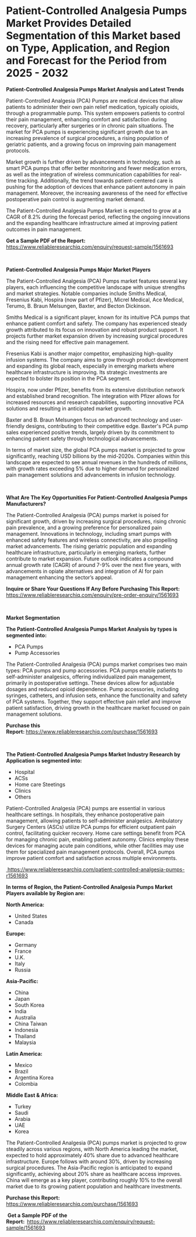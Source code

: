 <p><h1>Patient-Controlled Analgesia Pumps Market Provides Detailed Segmentation of this Market based on Type, Application, and Region and Forecast for the Period from 2025 - 2032</h1></p><p><strong>Patient-Controlled Analgesia Pumps Market Analysis and Latest Trends</strong></p>
<p><p>Patient-Controlled Analgesia (PCA) Pumps are medical devices that allow patients to administer their own pain relief medication, typically opioids, through a programmable pump. This system empowers patients to control their pain management, enhancing comfort and satisfaction during recovery, particularly after surgeries or in chronic pain situations. The market for PCA pumps is experiencing significant growth due to an increasing prevalence of surgical procedures, a rising population of geriatric patients, and a growing focus on improving pain management protocols.</p><p>Market growth is further driven by advancements in technology, such as smart PCA pumps that offer better monitoring and fewer medication errors, as well as the integration of wireless communication capabilities for real-time tracking. Additionally, the trend towards patient-centered care is pushing for the adoption of devices that enhance patient autonomy in pain management. Moreover, the increasing awareness of the need for effective postoperative pain control is augmenting market demand. </p><p>The Patient-Controlled Analgesia Pumps Market is expected to grow at a CAGR of 8.2% during the forecast period, reflecting the ongoing innovations and the expanding healthcare infrastructure aimed at improving patient outcomes in pain management.</p></p>
<p><strong>Get a Sample PDF of the Report:&nbsp;</strong> <a href="https://www.reliableresearchiq.com/enquiry/request-sample/1561693?utm_campaign=3066&utm_medium=2&utm_source=Github&utm_content=ia&utm_term=13042025&utm_id=patient-controlled-analgesia-pumps">https://www.reliableresearchiq.com/enquiry/request-sample/1561693</a></p>
<p>&nbsp;</p>
<p><strong>Patient-Controlled Analgesia Pumps Major Market Players</strong></p>
<p><p>The Patient-Controlled Analgesia (PCA) Pumps market features several key players, each influencing the competitive landscape with unique strengths and market strategies. Notable companies include Smiths Medical, Fresenius Kabi, Hospira (now part of Pfizer), Micrel Medical, Ace Medical, Terumo, B. Braun Melsungen, Baxter, and Becton Dickinson.</p><p>Smiths Medical is a significant player, known for its intuitive PCA pumps that enhance patient comfort and safety. The company has experienced steady growth attributed to its focus on innovation and robust product support. It projects further market expansion driven by increasing surgical procedures and the rising need for effective pain management.</p><p>Fresenius Kabi is another major competitor, emphasizing high-quality infusion systems. The company aims to grow through product development and expanding its global reach, especially in emerging markets where healthcare infrastructure is improving. Its strategic investments are expected to bolster its position in the PCA segment.</p><p>Hospira, now under Pfizer, benefits from its extensive distribution network and established brand recognition. The integration with Pfizer allows for increased resources and research capabilities, supporting innovative PCA solutions and resulting in anticipated market growth.</p><p>Baxter and B. Braun Melsungen focus on advanced technology and user-friendly designs, contributing to their competitive edge. Baxter's PCA pump sales experienced positive trends, largely driven by its commitment to enhancing patient safety through technological advancements.</p><p>In terms of market size, the global PCA pumps market is projected to grow significantly, reaching USD billions by the mid-2020s. Companies within this landscape are expected to see annual revenues in the hundreds of millions, with growth rates exceeding 5% due to higher demand for personalized pain management solutions and advancements in infusion technology.</p></p>
<p>&nbsp;</p>
<p><strong>What Are The Key Opportunities For Patient-Controlled Analgesia Pumps Manufacturers?</strong></p>
<p><p>The Patient-Controlled Analgesia (PCA) pumps market is poised for significant growth, driven by increasing surgical procedures, rising chronic pain prevalence, and a growing preference for personalized pain management. Innovations in technology, including smart pumps with enhanced safety features and wireless connectivity, are also propelling market advancements. The rising geriatric population and expanding healthcare infrastructure, particularly in emerging markets, further contribute to market expansion. Future outlook indicates a compound annual growth rate (CAGR) of around 7-9% over the next five years, with advancements in opiate alternatives and integration of AI for pain management enhancing the sector’s appeal.</p></p>
<p><strong>Inquire or Share Your Questions If Any Before Purchasing This Report:</strong> <a href="https://www.reliableresearchiq.com/enquiry/pre-order-enquiry/1561693?utm_campaign=3066&utm_medium=2&utm_source=Github&utm_content=ia&utm_term=13042025&utm_id=patient-controlled-analgesia-pumps">https://www.reliableresearchiq.com/enquiry/pre-order-enquiry/1561693</a></p>
<p>&nbsp;</p>
<p><strong>Market Segmentation</strong></p>
<p><strong>The Patient-Controlled Analgesia Pumps Market Analysis by types is segmented into:</strong></p>
<p><ul><li>PCA Pumps</li><li>Pump Accessories</li></ul></p>
<p><p>The Patient-Controlled Analgesia (PCA) pumps market comprises two main types: PCA pumps and pump accessories. PCA pumps enable patients to self-administer analgesics, offering individualized pain management, primarily in postoperative settings. These devices allow for adjustable dosages and reduced opioid dependence. Pump accessories, including syringes, catheters, and infusion sets, enhance the functionality and safety of PCA systems. Together, they support effective pain relief and improve patient satisfaction, driving growth in the healthcare market focused on pain management solutions.</p></p>
<p><strong>Purchase this Report:&nbsp;</strong><a href="https://www.reliableresearchiq.com/purchase/1561693?utm_campaign=3066&utm_medium=2&utm_source=Github&utm_content=ia&utm_term=13042025&utm_id=patient-controlled-analgesia-pumps">https://www.reliableresearchiq.com/purchase/1561693</a></p>
<p>&nbsp;</p>
<p><strong>The Patient-Controlled Analgesia Pumps Market Industry Research by Application is segmented into:</strong></p>
<p><ul><li>Hospital</li><li>ACSs</li><li>Home care Steetings</li><li>Clinics</li><li>Others</li></ul></p>
<p><p>Patient-Controlled Analgesia (PCA) pumps are essential in various healthcare settings. In hospitals, they enhance postoperative pain management, allowing patients to self-administer analgesics. Ambulatory Surgery Centers (ASCs) utilize PCA pumps for efficient outpatient pain control, facilitating quicker recovery. Home care settings benefit from PCA for managing chronic pain, enabling patient autonomy. Clinics employ these devices for managing acute pain conditions, while other facilities may use them for specialized pain management protocols. Overall, PCA pumps improve patient comfort and satisfaction across multiple environments.</p></p>
<p><a href="https://www.reliableresearchiq.com/patient-controlled-analgesia-pumps-r1561693?utm_campaign=3066&utm_medium=2&utm_source=Github&utm_content=ia&utm_term=13042025&utm_id=patient-controlled-analgesia-pumps">&nbsp;https://www.reliableresearchiq.com/patient-controlled-analgesia-pumps-r1561693</a></p>
<p><strong>In terms of Region, the Patient-Controlled Analgesia Pumps Market Players available by Region are:</strong></p>
<p>
    <p> <strong> North America: </strong>
        <ul>
            <li>United States</li>
            <li>Canada</li>
        </ul>
        </p> 
    <p> <strong> Europe: </strong>
        <ul>
            <li>Germany</li>
            <li>France</li>
            <li>U.K.</li>
            <li>Italy</li>
            <li>Russia</li>
        </ul>
        </p> 
    <p> <strong> Asia-Pacific: </strong>
        <ul>
            <li>China</li>
            <li>Japan</li>
            <li>South Korea</li>
            <li>India</li>
            <li>Australia</li>
            <li>China Taiwan</li>
            <li>Indonesia</li>
            <li>Thailand</li>
            <li>Malaysia</li>
        </ul>
        </p> 
    <p> <strong> Latin America: </strong>
        <ul>
            <li>Mexico</li>
            <li>Brazil</li>
            <li>Argentina Korea</li>
            <li>Colombia</li>
        </ul>
        </p> 
    <p> <strong> Middle East & Africa: </strong>
        <ul>
            <li>Turkey</li>
            <li>Saudi</li>
            <li>Arabia</li>
            <li>UAE</li>
            <li>Korea</li>
        </ul>
    </p>
    </p>
<p><p>The Patient-Controlled Analgesia (PCA) pumps market is projected to grow steadily across various regions, with North America leading the market, expected to hold approximately 40% share due to advanced healthcare infrastructure. Europe follows with around 30%, driven by increasing surgical procedures. The Asia-Pacific region is anticipated to expand significantly, achieving about 20% share as healthcare access improves. China will emerge as a key player, contributing roughly 10% to the overall market due to its growing patient population and healthcare investments.</p></p>
<p><strong>Purchase this Report: </strong><a href="https://www.reliableresearchiq.com/purchase/1561693?utm_campaign=3066&utm_medium=2&utm_source=Github&utm_content=ia&utm_term=13042025&utm_id=patient-controlled-analgesia-pumps">https://www.reliableresearchiq.com/purchase/1561693</a></p>
<p>&nbsp;<strong>Get a Sample PDF of the Report:&nbsp;&nbsp;</strong><a href="https://www.reliableresearchiq.com/enquiry/request-sample/1561693?utm_campaign=3066&utm_medium=2&utm_source=Github&utm_content=ia&utm_term=13042025&utm_id=patient-controlled-analgesia-pumps">https://www.reliableresearchiq.com/enquiry/request-sample/1561693</a></p>
<p><strong></strong></p>
<p><p></p><p></p><p></p></p>